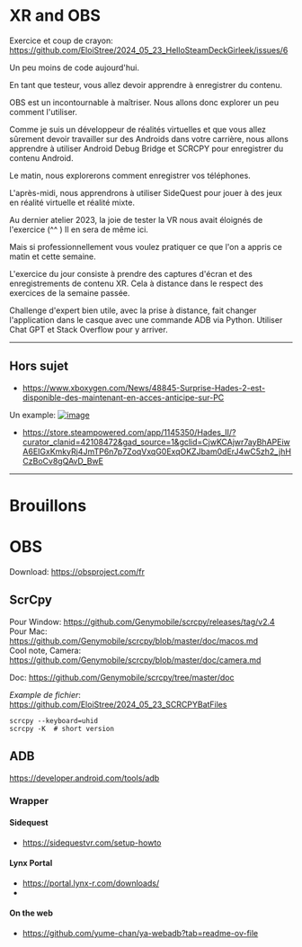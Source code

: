 # XR and OBS

Exercice et coup de crayon: https://github.com/EloiStree/2024_05_23_HelloSteamDeckGirleek/issues/6

Un peu moins de code aujourd'hui.

En tant que testeur, vous allez devoir apprendre à enregistrer du contenu.

OBS est un incontournable à maîtriser. Nous allons donc explorer un peu comment l'utiliser.

Comme je suis un développeur de réalités virtuelles et que vous allez sûrement devoir travailler sur des Androids dans votre carrière, nous allons apprendre à utiliser Android Debug Bridge et SCRCPY pour enregistrer du contenu Android.

Le matin, nous explorerons comment enregistrer vos téléphones.

L'après-midi, nous apprendrons à utiliser SideQuest pour jouer à des jeux en réalité virtuelle et réalité mixte.

Au dernier atelier 2023, la joie de tester la VR nous avait éloignés de l'exercice (^^ ) Il en sera de même ici.

Mais si professionnellement vous voulez pratiquer ce que l'on a appris ce matin et cette semaine.

L'exercice du jour consiste à prendre des captures d'écran et des enregistrements de contenu XR. Cela à distance dans le respect des exercices de la semaine passée.

Challenge d'expert bien utile, avec la prise à distance, fait changer l'application dans le casque avec une commande ADB via Python. Utiliser Chat GPT et Stack Overflow pour y arriver.

---------------

## Hors sujet

- https://www.xboxygen.com/News/48845-Surprise-Hades-2-est-disponible-des-maintenant-en-acces-anticipe-sur-PC

Un example: 
[![image](https://github.com/EloiStree/2024_05_23_HelloStreamDeckGirleek/assets/20149493/f23085ee-f20c-4540-959e-5a2892927edc)](https://store.steampowered.com/app/1145350/Hades_II/?curator_clanid=42108472&gad_source=1&gclid=CjwKCAjwr7ayBhAPEiwA6EIGxKmkyRj4JmTP6n7p7ZoqVxqG0ExqOKZJbam0dErJ4wC5zh2_jhHCzBoCv8gQAvD_BwE)
- https://store.steampowered.com/app/1145350/Hades_II/?curator_clanid=42108472&gad_source=1&gclid=CjwKCAjwr7ayBhAPEiwA6EIGxKmkyRj4JmTP6n7p7ZoqVxqG0ExqOKZJbam0dErJ4wC5zh2_jhHCzBoCv8gQAvD_BwE


---------------


# Brouillons





# OBS

Download: https://obsproject.com/fr

## ScrCpy

Pour Window: https://github.com/Genymobile/scrcpy/releases/tag/v2.4  
Pour Mac: https://github.com/Genymobile/scrcpy/blob/master/doc/macos.md  
Cool note, Camera: https://github.com/Genymobile/scrcpy/blob/master/doc/camera.md  

Doc: https://github.com/Genymobile/scrcpy/tree/master/doc

*Example de fichier*: https://github.com/EloiStree/2024_05_23_SCRCPYBatFiles

```
scrcpy --keyboard=uhid
scrcpy -K  # short version
```

## ADB
https://developer.android.com/tools/adb

### Wrapper

####  Sidequest 

- https://sidequestvr.com/setup-howto
  
#### Lynx Portal

- https://portal.lynx-r.com/downloads/
- 
#### On the web

- https://github.com/yume-chan/ya-webadb?tab=readme-ov-file

